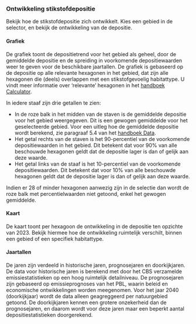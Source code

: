 ### Ontwikkeling stikstofdepositie

Bekijk hoe de stikstofdepositie zich ontwikkelt. Kies een gebied in de selector, en bekijk de ontwikkeling van de depositie.

#### Grafiek
De grafiek toont de depositietrend voor het gebied als geheel, door de gemiddelde depositie en de spreiding in voorkomende depositiewaarden weer te geven voor de beschikbare jaartallen. De grafiek is gebaseerd op de depositie op alle relevante hexagonen in het gebied, dat zijn alle hexagonen die (deels) overlappen met een stikstofgevoelig habitattype. U vindt meer informatie over ‘relevante’ hexagonen in het [handboek Calculator](https://www.aeriusproducten.nl/documenten).

In iedere staaf zijn drie getallen te zien:
- In de roze balk in het midden van de staven is de gemiddelde depositie voor het gebied weergegeven. Dit is een gewogen gemiddelde voor het geselecteerde gebied. Voor een uitleg hoe de gemiddelde depositie wordt berekend, zie paragraaf 5.4 van het [handboek Data](https://www.aeriusproducten.nl/documenten).
- Het getal rechts van de staven is het 90-percentiel van de voorkomende depositiewaarden in het gebied. Dit betekent dat voor 90% van alle beschouwde hexagonen geldt dat de depositie lager is dan of gelijk aan deze waarde.
- Het getal links van de staaf is het 10-percentiel van de voorkomende depositiewaarden. Dit betekent dat voor 10% van alle beschouwde hexagonen geldt dat de depositie lager is dan of gelijk aan deze waarde.

Indien er 28 of minder hexagonen aanwezig zijn in de selectie dan wordt de roze balk met percentielwaarden niet getoond, enkel het gewogen gemiddelde.

#### Kaart
De kaart toont per hexagoon de ontwikkeling in de depositie ten opzichte van 2023. Bekijk hiermee hoe de ontwikkeling ruimtelijk verschilt, binnen een gebied of een specifiek habitattype.

#### Jaartallen
De jaren zijn verdeeld in historische jaren, prognosejaren en doorkijkjaren. De data voor historische jaren is berekend met door het CBS verzamelde emissiestatistieken op een hoog ruimtelijk detailniveau. De prognosejaren zijn gebaseerd op emissieprognoses van het PBL, waarin beleid en economische ontwikkelingen worden meegenomen. Voor het jaar 2040 (doorkijkjaar) wordt de data alleen geagreggeerd per natuurgebied getoond. De doorkijkjaren kennen een grotere onzekerheid dan de prognosejaren, en daarom wordt voor deze jaren maar een beperkt aantal depositiestatistieken doorgerekend.
